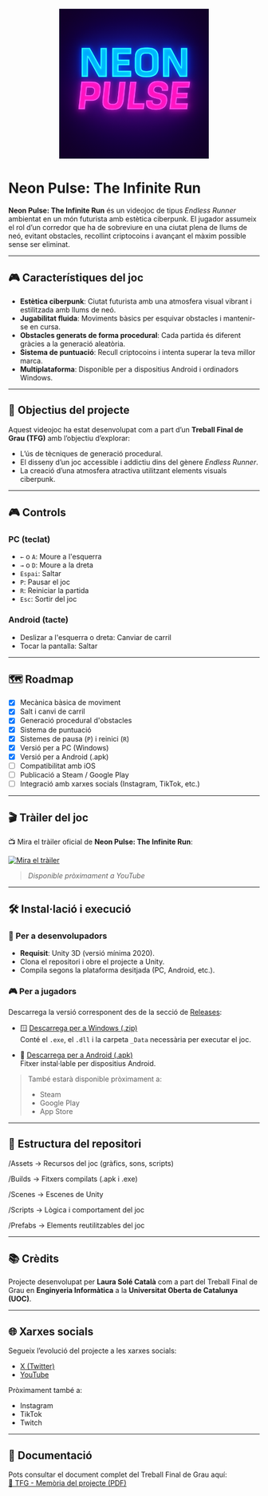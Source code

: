 <p align="center">
  <img src="Neon Pulse - The Infinite Run/img/NeonPulselogo.png" width="300" alt="Neon Pulse logo"/>

</p>

# Neon Pulse: The Infinite Run

**Neon Pulse: The Infinite Run** és un videojoc de tipus *Endless Runner* ambientat en un món futurista amb estètica ciberpunk. El jugador assumeix el rol d’un corredor que ha de sobreviure en una ciutat plena de llums de neó, evitant obstacles, recollint criptocoins i avançant el màxim possible sense ser eliminat.

---

## 🎮 Característiques del joc

- **Estètica ciberpunk**: Ciutat futurista amb una atmosfera visual vibrant i estilitzada amb llums de neó.
- **Jugabilitat fluida**: Moviments bàsics per esquivar obstacles i mantenir-se en cursa.
- **Obstacles generats de forma procedural**: Cada partida és diferent gràcies a la generació aleatòria.
- **Sistema de puntuació**: Recull criptocoins i intenta superar la teva millor marca.
- **Multiplataforma**: Disponible per a dispositius Android i ordinadors Windows.

---

## 🎯 Objectius del projecte

Aquest videojoc ha estat desenvolupat com a part d’un **Treball Final de Grau (TFG)** amb l’objectiu d’explorar:

- L’ús de tècniques de generació procedural.
- El disseny d’un joc accessible i addictiu dins del gènere *Endless Runner*.
- La creació d’una atmosfera atractiva utilitzant elements visuals ciberpunk.

---

## 🎮 Controls

### PC (teclat)
- `←` o `A`: Moure a l'esquerra  
- `→` o `D`: Moure a la dreta  
- `Espai`: Saltar  
- `P`: Pausar el joc  
- `R`: Reiniciar la partida  
- `Esc`: Sortir del joc  

### Android (tacte)
- Deslizar a l'esquerra o dreta: Canviar de carril  
- Tocar la pantalla: Saltar  

---

## 🗺️ Roadmap

- [x] Mecànica bàsica de moviment  
- [x] Salt i canvi de carril  
- [x] Generació procedural d'obstacles  
- [x] Sistema de puntuació  
- [x] Sistemes de pausa (`P`) i reinici (`R`)  
- [x] Versió per a PC (Windows)  
- [x] Versió per a Android (.apk)  
- [ ] Compatibilitat amb iOS  
- [ ] Publicació a Steam / Google Play  
- [ ] Integració amb xarxes socials (Instagram, TikTok, etc.)

---


## 🎬 Tràiler del joc

📺 Mira el tràiler oficial de **Neon Pulse: The Infinite Run**:

[![Mira el tràiler](https://img.youtube.com/vi/VIDEO_ID/hqdefault.jpg)](https://www.youtube.com/watch?v=VIDEO_ID)

> *Disponible pròximament a YouTube*

---

## 🛠 Instal·lació i execució

### 🔧 Per a desenvolupadors

- **Requisit**: Unity 3D (versió mínima 2020).
- Clona el repositori i obre el projecte a Unity.
- Compila segons la plataforma desitjada (PC, Android, etc.).

### 🎮 Per a jugadors

Descarrega la versió corresponent des de la secció de [Releases](https://github.com/laurasc14/Neon-Pulse---The-Infinite-Run/releases):

- 🪟 [Descarrega per a Windows (.zip)](https://github.com/laurasc14/Neon-Pulse---The-Infinite-Run/releases/download/v1.0/NeonPulse_Windows.zip)  
  Conté el `.exe`, el `.dll` i la carpeta `_Data` necessària per executar el joc.

- 🤖 [Descarrega per a Android (.apk)](https://github.com/laurasc14/Neon-Pulse---The-Infinite-Run/releases/download/v1.0/NeonPulse.apk)  
  Fitxer instal·lable per dispositius Android.

> També estarà disponible pròximament a:
> - Steam
> - Google Play
> - App Store

---

## 📁 Estructura del repositori

/Assets → Recursos del joc (gràfics, sons, scripts)

/Builds → Fitxers compilats (.apk i .exe)

/Scenes → Escenes de Unity

/Scripts → Lògica i comportament del joc

/Prefabs → Elements reutilitzables del joc

---

## 📚 Crèdits

Projecte desenvolupat per **Laura Solé Català** com a part del Treball Final de Grau en **Enginyeria Informàtica** a la **Universitat Oberta de Catalunya (UOC)**.

---

## 🌐 Xarxes socials

Segueix l’evolució del projecte a les xarxes socials:

- [X (Twitter)](https://x.com/NeonPulseRun)
- [YouTube](https://www.youtube.com/channel/UC0RfVUIzd8O-eQJeyvgpCTQ)

Pròximament també a:

- Instagram  
- TikTok  
- Twitch

---

## 📄 Documentació

Pots consultar el document complet del Treball Final de Grau aquí:  
[📘 TFG - Memòria del projecte (PDF)](./Neon%20Pulse%20-%20The%20Infinite%20Run/docs/TFG_LauraSole_NeonPulse.pdf)
